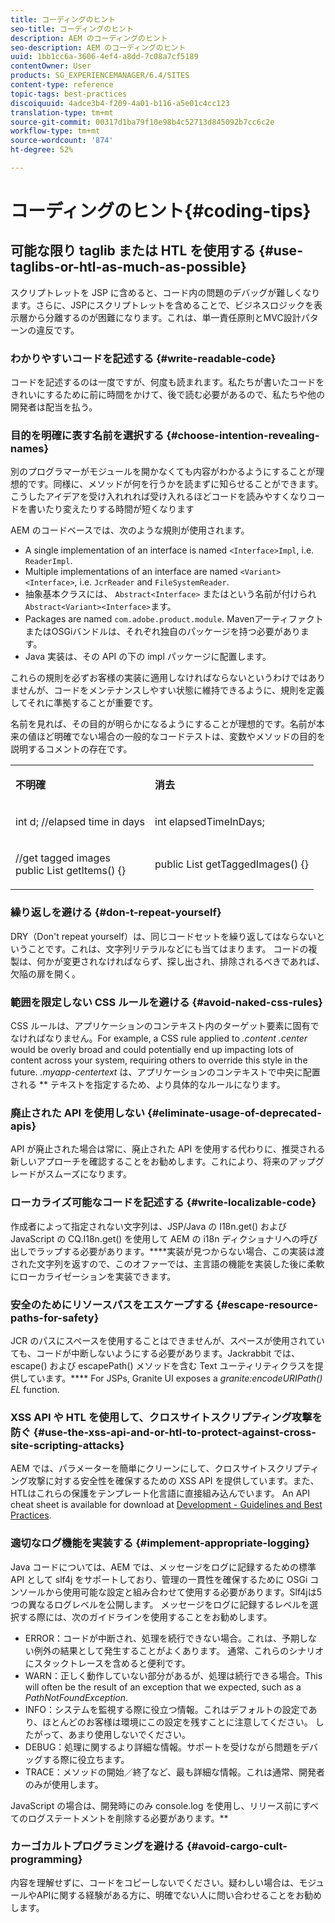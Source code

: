```yaml
---
title: コーディングのヒント
seo-title: コーディングのヒント
description: AEM のコーディングのヒント
seo-description: AEM のコーディングのヒント
uuid: 1bb1cc6a-3606-4ef4-a8dd-7c08a7cf5189
contentOwner: User
products: SG_EXPERIENCEMANAGER/6.4/SITES
content-type: reference
topic-tags: best-practices
discoiquuid: 4adce3b4-f209-4a01-b116-a5e01c4cc123
translation-type: tm+mt
source-git-commit: 00317d1ba79f10e98b4c52713d845092b7cc6c2e
workflow-type: tm+mt
source-wordcount: '874'
ht-degree: 52%

---
```



# コーディングのヒント{#coding-tips}

## 可能な限り taglib または HTL を使用する {#use-taglibs-or-htl-as-much-as-possible}

スクリプトレットを JSP に含めると、コード内の問題のデバッグが難しくなります。さらに、JSPにスクリプトレットを含めることで、ビジネスロジックを表示層から分離するのが困難になります。これは、単一責任原則とMVC設計パターンの違反です。

### わかりやすいコードを記述する {#write-readable-code}

コードを記述するのは一度ですが、何度も読まれます。私たちが書いたコードをきれいにするために前に時間をかけて、後で読む必要があるので、私たちや他の開発者は配当を払う。

### 目的を明確に表す名前を選択する {#choose-intention-revealing-names}

別のプログラマーがモジュールを開かなくても内容がわかるようにすることが理想的です。同様に、メソッドが何を行うかを読まずに知らせることができます。 こうしたアイデアを受け入れれれば受け入れるほどコードを読みやすくなりコードを書いたり変えたりする時間が短くなります

AEM のコードベースでは、次のような規則が使用されます。


* A single implementation of an interface is named `<Interface>Impl`, i.e. `ReaderImpl`.
* Multiple implementations of an interface are named `<Variant><Interface>`, i.e. `JcrReader` and `FileSystemReader`.
* 抽象基本クラスには、 `Abstract<Interface>` またはという名前が付けられ `Abstract<Variant><Interface>`ます。
* Packages are named `com.adobe.product.module`.  MavenアーティファクトまたはOSGiバンドルは、それぞれ独自のパッケージを持つ必要があります。
* Java 実装は、その API の下の impl パッケージに配置します。


これらの規則を必ずお客様の実装に適用しなければならないというわけではありませんが、コードをメンテナンスしやすい状態に維持できるように、規則を定義してそれに準拠することが重要です。

名前を見れば、その目的が明らかになるようにすることが理想的です。名前が本来の値ほど明確でない場合の一般的なコードテストは、変数やメソッドの目的を説明するコメントの存在です。

<table> 
 <tbody> 
  <tr> 
   <td><p><strong>不明確</strong></p> </td> 
   <td><p><strong>消去</strong></p> </td> 
  </tr> 
  <tr> 
   <td><p>int d; //elapsed time in days</p> </td> 
   <td><p>int elapsedTimeInDays;</p> </td> 
  </tr> 
  <tr> 
   <td><p>//get tagged images<br /> public List getItems() {}</p> </td> 
   <td><p>public List getTaggedImages() {}</p> </td> 
  </tr> 
 </tbody> 
</table>

### 繰り返しを避ける  {#don-t-repeat-yourself}

DRY（Don&#39;t repeat yourself）は、同じコードセットを繰り返してはならないということです。これは、文字列リテラルなどにも当てはまります。 コードの複製は、何かが変更されなければならず、探し出され、排除されるべきであれば、欠陥の扉を開く。

### 範囲を限定しない CSS ルールを避ける {#avoid-naked-css-rules}

CSS ルールは、アプリケーションのコンテキスト内のターゲット要素に固有でなければなりません。For example, a CSS rule applied to *.content .center* would be overly broad and could potentially end up impacting lots of content across your system, requiring others to override this style in the future. *.myapp-centertext* は、アプリケーションのコンテキストで中央に配置される ** テキストを指定するため、より具体的なルールになります。

### 廃止された API を使用しない {#eliminate-usage-of-deprecated-apis}

API が廃止された場合は常に、廃止された API を使用する代わりに、推奨される新しいアプローチを確認することをお勧めします。これにより、将来のアップグレードがスムーズになります。

### ローカライズ可能なコードを記述する {#write-localizable-code}

作成者によって指定されない文字列は、JSP/Java の I18n.get() および JavaScript の CQ.I18n.get() を使用して AEM の i18n ディクショナリへの呼び出しでラップする必要があります。****&#x200B;実装が見つからない場合、この実装は渡された文字列を返すので、このオファーでは、主言語の機能を実装した後に柔軟にローカライゼーションを実装できます。

### 安全のためにリソースパスをエスケープする {#escape-resource-paths-for-safety}

JCR のパスにスペースを使用することはできませんが、スペースが使用されていても、コードが中断しないようにする必要があります。Jackrabbit では、escape() および escapePath() メソッドを含む Text ユーティリティクラスを提供しています。**** For JSPs, Granite UI exposes a *granite:encodeURIPath() EL* function.

### XSS API や HTL を使用して、クロスサイトスクリプティング攻撃を防ぐ {#use-the-xss-api-and-or-htl-to-protect-against-cross-site-scripting-attacks}

AEM では、パラメーターを簡単にクリーンにして、クロスサイトスクリプティング攻撃に対する安全性を確保するための XSS API を提供しています。また、HTLはこれらの保護をテンプレート化言語に直接組み込んでいます。 An API cheat sheet is available for download at [Development - Guidelines and Best Practices](/help/sites-developing/dev-guidelines-bestpractices.md).

### 適切なログ機能を実装する {#implement-appropriate-logging}

Java コードについては、AEM では、メッセージをログに記録するための標準 API として slf4j をサポートしており、管理の一貫性を確保するために OSGi コンソールから使用可能な設定と組み合わせて使用する必要があります。Slf4jは5つの異なるログレベルを公開します。 メッセージをログに記録するレベルを選択する際には、次のガイドラインを使用することをお勧めします。

* ERROR：コードが中断され、処理を続行できない場合。これは、予期しない例外の結果として発生することがよくあります。 通常、これらのシナリオにスタックトレースを含めると便利です。
* WARN：正しく動作していない部分があるが、処理は続行できる場合。This will often be the result of an exception that we expected, such as a *PathNotFoundException*.
* INFO：システムを監視する際に役立つ情報。これはデフォルトの設定であり、ほとんどのお客様は環境にこの設定を残すことに注意してください。 したがって、あまり使用しないでください。
* DEBUG：処理に関するより詳細な情報。サポートを受けながら問題をデバッグする際に役立ちます。
* TRACE：メソッドの開始／終了など、最も詳細な情報。これは通常、開発者のみが使用します。

JavaScript の場合は、開発時にのみ console.log を使用し、リリース前にすべてのログステートメントを削除する必要があります。**

### カーゴカルトプログラミングを避ける {#avoid-cargo-cult-programming}

内容を理解せずに、コードをコピーしないでください。疑わしい場合は、モジュールやAPIに関する経験がある方に、明確でない人に問い合わせることをお勧めします。
